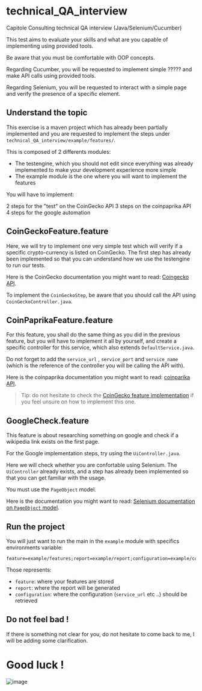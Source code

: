 # technical_QA_interview

Capitole Consulting technical QA interview (Java/Selenium/Cucumber)

This test aims to evaluate your skills and what are you capable of implementing using provided tools.

Be aware that you must be comfortable with OOP concepts. 

Regarding Cucumber, you will be requested to implement simple ????? and make API calls using provided tools.

Regarding Selenium, you will be requested to interact with a simple page and verify the presence of a specific element.

## Understand the topic

This exercise is a maven project which has already been partially implemented and you are requested to implement the steps under `technical_QA_interview/example/features/`.

This is composed of 2 differents modules:

- The testengine, which you should not edit since everything was already implemented to make your development experience more simple
- The example module is the one where you will want to implement the features

You will have to implement:

2 steps for the "test" on the CoinGecko API
3 steps on the coinpaprika API
4 steps for the google automation

## CoinGeckoFeature.feature

Here, we will try to implement one very simple test which will verify if a specific crypto-currency is listed on CoinGecko. The first step has already been implemented so that you can understand how we use the testengine to run our tests.

Here is the CoinGecko documentation you might want to read: [Coingecko API](https://www.coingecko.com/en/api).

To implement the `CoinGeckoStep`, be aware that you should call the API using `CoinGeckoController.java`.

## CoinPaprikaFeature.feature

For this feature, you shall do the same thing as you did in the previous feature, but you will have to implement it all by yourself, and create a specific controller for this service, which also extends `DefaultService.java`.

Do not forget to add the `service_url` , `service_port` and `service_name` (which is the reference of the controller you will be calling the API with).

Here is the coinpaprika documentation you might want to read: [coinparika API](https://api.coinpaprika.com/).

> Tip: do not hesitate to check the [CoinGecko feature implementation](#coingeckofeature-feature) if you feel unsure on how to implement this one.

## GoogleCheck.feature

This feature is about researching something on google and check if a wikipedia link exists on the first page.

For the Google implementation steps, try using the `UiController.java`.

Here we will check whether you are confortable using Selenium. The `UiController` already exists, and a step has already been implemented so that you can get familiar with the usage.

You must use the `PageObject` model.

Here is the documentation you might want to read: [Selenium documentation on `PageObject` model](https://www.selenium.dev/documentation/en/guidelines_and_recommendations/page_object_models/).

## Run the project

You will just want to run the main in the `example` module with specifics environments variable:

```
feature=example/features;report=example/report;configuration=example/configuration/services.xml;CUCUMBER_PUBLISH_ENABLED=true
```

Those represents:
- `feature`: where your features are stored
- `report`: where the report will be generated
- `configuration`: where the configuration (`service_url` etc ..) should be retrieved 

## Do not feel bad !

If there is something not clear for you, do not hesitate to come back to me, I will be adding some clarification.

# Good luck !

![image](https://user-images.githubusercontent.com/26595978/121817763-99ea8e00-cc83-11eb-97c9-fdc056bfce3f.png)
